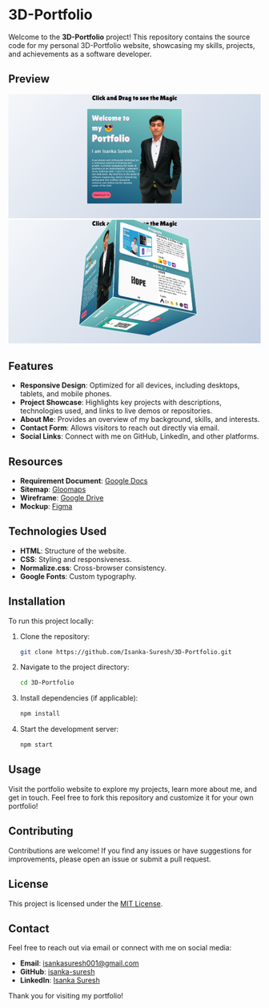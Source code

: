 # 3D-Portfolio

Welcome to the **3D-Portfolio** project! This repository contains the source code for my personal 3D-Portfolio website, showcasing my skills, projects, and achievements as a software developer.

## Preview

![Portfolio Preview 1](assets/portfolio%2001.png)
![Portfolio Preview 2](assets/portfolio%2002.png)

## Features

- **Responsive Design**: Optimized for all devices, including desktops, tablets, and mobile phones.
- **Project Showcase**: Highlights key projects with descriptions, technologies used, and links to live demos or repositories.
- **About Me**: Provides an overview of my background, skills, and interests.
- **Contact Form**: Allows visitors to reach out directly via email.
- **Social Links**: Connect with me on GitHub, LinkedIn, and other platforms.


## Resources
- **Requirement Document**: [Google Docs](https://docs.google.com/document/d/1jCagUn8-tY_k6mp5rpUcC9yoqtn2sigi_w6hGTd3WqY/edit?usp=sharing)
- **Sitemap**: [Gloomaps](https://www.gloomaps.com/ydZpPokJ9q)
- **Wireframe**: [Google Drive](https://drive.google.com/file/d/1wy8Z0Yd7XBS5bYRY0HhRQ-IsD7_mC0GU/view?usp=sharing)
- **Mockup**: [Figma](https://www.figma.com/file/BGpbGy76m67tdolQoAyX3E/My-Portfolio?type=design&node-id=0%3A1&mode=design&t=tiBYH1ltdeR82knr-1)

## Technologies Used
- **HTML**: Structure of the website.
- **CSS**: Styling and responsiveness.
- **Normalize.css**: Cross-browser consistency.
- **Google Fonts**: Custom typography.

## Installation

To run this project locally:

1. Clone the repository:
    ```bash
    git clone https://github.com/Isanka-Suresh/3D-Portfolio.git
    ```
2. Navigate to the project directory:
    ```bash
    cd 3D-Portfolio
    ```
3. Install dependencies (if applicable):
    ```bash
    npm install
    ```
4. Start the development server:
    ```bash
    npm start
    ```

## Usage

Visit the portfolio website to explore my projects, learn more about me, and get in touch. Feel free to fork this repository and customize it for your own portfolio!

## Contributing

Contributions are welcome! If you find any issues or have suggestions for improvements, please open an issue or submit a pull request.

## License

This project is licensed under the [MIT License](LICENSE).

## Contact

Feel free to reach out via email or connect with me on social media:

- **Email**: isankasuresh001@gmail.com
- **GitHub**: [isanka-suresh](https://github.com/Isanka-Suresh)
- **LinkedIn**: [Isanka Suresh](https://linkedin.com/in/isanka-suresh)

Thank you for visiting my portfolio!
